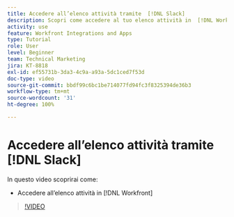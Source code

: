 ```yaml
---
title: Accedere all’elenco attività tramite  [!DNL Slack]
description: Scopri come accedere al tuo elenco attività in  [!DNL Workfront]
activity: use
feature: Workfront Integrations and Apps
type: Tutorial
role: User
level: Beginner
team: Technical Marketing
jira: KT-8818
exl-id: ef55731b-3da3-4c9a-a93a-5dc1ced7f53d
doc-type: video
source-git-commit: bbdf99c6bc1be714077fd94fc3f8325394de36b3
workflow-type: tm+mt
source-wordcount: '31'
ht-degree: 100%

---
```


# Accedere all’elenco attività tramite [!DNL Slack]

In questo video scoprirai come:

* Accedere all’elenco attività in [!DNL Workfront]

>[!VIDEO](https://video.tv.adobe.com/v/3437928/?quality=12&learn=on&enablevpops=1&captions=ita)
